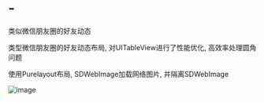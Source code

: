 # -
类似微信朋友圈的好友动态

类型微信朋友圈的好友动态布局,
对UITableView进行了性能优化, 高效率处理圆角问题

使用Purelayout布局, SDWebImage加载网络图片, 并隔离SDWebImage




 ![image](https://github.com/Joe0708/-/raw/master/Demo.gif)
